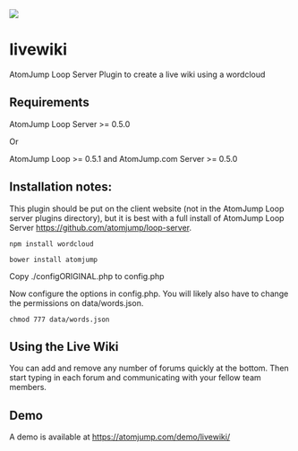 <img src="https://atomjump.com/images/logo80.png">

# livewiki
AtomJump Loop Server Plugin to create a live wiki using a wordcloud


## Requirements

AtomJump Loop Server >= 0.5.0

Or

AtomJump Loop >= 0.5.1 and AtomJump.com Server >= 0.5.0


## Installation notes:

This plugin should be put on the client website (not in the AtomJump Loop server plugins directory), but it is best
with a full install of AtomJump Loop Server https://github.com/atomjump/loop-server.
        
`npm install wordcloud`

`bower install atomjump`

Copy ./configORIGINAL.php to config.php

Now configure the options in config.php. You will likely also have to change the permissions on data/words.json.

`chmod 777 data/words.json`


## Using the Live Wiki

You can add and remove any number of forums quickly at the bottom. Then start typing in each forum and communicating with your fellow
team members.


## Demo

A demo is available at https://atomjump.com/demo/livewiki/
